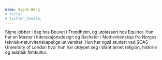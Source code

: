 ```yaml
---
name: Signe Berg
# title: 
# twitter_handle: 
---
```

Signe jobber i dag hos Bouvet i Trondheim, og utplassert hos Equinor. Hun har en Master i Interaksjonsdesign og Bachelor i Medievitenskap fra Norges teknisk-naturvitenskapelige universitet. Hun har også studert ved SOAS University of London hvor hun har utdypet seg i blant annet religion, historie og asiatisk filmkultur.
